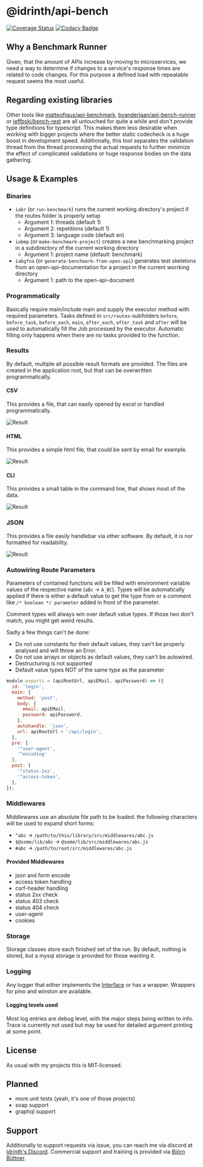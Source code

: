 # @idrinth/api-bench

[![Coverage Status](https://coveralls.io/repos/github/Idrinth/api-bench/badge.svg?branch=master)](https://coveralls.io/github/Idrinth/api-bench?branch=master) [![Codacy Badge](https://app.codacy.com/project/badge/Grade/3171affc728048da8df4fe36b6d4771e)](https://www.codacy.com/manual/Idrinth/api-bench?utm_source=github.com&amp;utm_medium=referral&amp;utm_content=Idrinth/api-bench&amp;utm_campaign=Badge_Grade)

## Why a Benchmark Runner

Given, that the amount of APIs increase by moving to microservices, we need a way to determine if changes to a service's response times are related to code changes. For this purpose a defined load with repeatable request seems the most useful.

## Regarding existing libraries

Other tools like [matteofigus/api-benchmark](https://github.com/matteofigus/api-benchmark), [bvanderlaan/api-bench-runner](https://github.com/bvanderlaan/api-bench-runner) or [jeffbski/bench-rest](https://github.com/jeffbski/bench-rest) are all untouched for quite a while and don't provide type definitions for typescript. This makes them less desirable when working with bigger projects where the better static codecheck is a huge boost in development speed.
Additionally, this tool separates the validation thread from the thread processing the actual requests to further minimize the effect of complicated validations or huge response bodies on the data gathering.

## Usage & Examples

### Binaries

- `iabr` (or `run-benchmark`) runs the current working directory's project if the routes folder is properly setup
  - Argument 1: threads (default 1)
  - Argument 2: repetitions (default 1)
  - Argument 3: language code (default en)
- `iabmp` (or `make-benchmark-project`) creates a new benchmarking project in a subdirectory of the current working directory
  - Argument 1: project name (default: benchmark)
- `iabgfoa` (or `generate-benchmark-from-open-api`) generates test skeletons from an open-api-documentation for a project in the current worrking directory
  - Argument 1: path to the open-api-document

### Programmatically

Basically require main/include main and supply the executor method with required parameters. Tasks defined in `src/routes`-subfolders `before`, `before_task`, `before_each`, `main`, `after_each`, `after_task` and `after` will be used to automatically fill the Job processed by the executor. Automatic filling only happens when there are no tasks provided to the function.

### Results

By default, multiple all possible result formats are provided. The files are created in the application root, but that can be overwritten programmatically.

#### CSV

This provides a file, that can easily opened by excel or handled programmatically.

![Result](readme/csv-result.jpg)

#### HTML

This provides a simple html file, that could be sent by email for example.

![Result](readme/html-result.jpg)

#### CLI

This provides a small table in the command line, that shows most of the data.

![Result](readme/cli-result.jpg)

### JSON

This provides a file easily handlebar via other software. By default, it is nor formatted for readability.

![Result](readme/json-result.jpg)

### Autowiring Route Parameters

Parameters of contained functions will be filled with environment variable values of the respective name (`aBc` -> `A_BC`). Types will be automatically applied if there is either a default value to get the type from or a comment like `/* boolean */ parameter` added in front of the parameter.

Comment types will always win over default value types. If those two don't match, you might get weird results.

Sadly a few things can't be done:

- Do not use constants for their default values, they can't be properly analysed and will throw an Error.
- Do not use arrays or objects as default values, they can't be autowired.
- Destructuring is not supported
- Default value types NOT of the same type as the parameter

```js
module.exports = (apiRootUrl, apiEMail, apiPassword) => ({
  id: 'login',
  main: {
    method: 'post',
    body: {
      email: apiEMail,
      password: apiPassword,
    },
    autohandle: 'json',
    url: apiRootUrl + '/api/login',
  },
  pre: [
    '^user-agent',
    '^encoding'
  ],
  post: [
    '^status-2xx',
    '^access-token',
  ],
});

```

### Middlewares

Middlewares use an absolute file path to be loaded. the following characters will be used to expand short forms:

-   `^abc` -> `/path/to/this/library/src/middlewares/abc.js`
-   `$@some/lib/abc` -> `@some/lib/src/middlewares/abc.js`
-   `#abc` -> `/path/to/root/src/middlewares/abc.js`

#### Provided Middlewares

- json and form encode
- access token handling
- csrf-header handling
- status 2xx check
- status 403 check
- status 404 check
- user-agent
- cookies

### Storage

Storage classes store each finished set of the run. By default, nothing is stored, but a mysql storage is provided for those wanting it.

### Logging

Any logger that either implements the [Interface](src/logger/logger.ts) or has a wrapper. Wrappers for pino and winston are available.

#### Logging levels used

Most log entries are debug level, with the major steps being written to info. Trace is currently not used but may be used for detailed argument printing at some point.

## License

As usual with my projects this is MIT-licensed.

## Planned

-   more unit tests (yeah, it's one of those projects)
-   soap support
-   graphql support

## Support

Additionally to support requests via issue, you can reach me via discord at [Idrinth's Discord](https://discord.gg/xHSF8CGPTh). Commercial support and training is provided via [Björn Büttner](https://bjoern-buettner.me).
